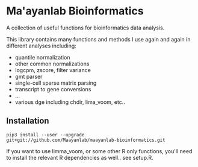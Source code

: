 # Ma'ayanlab Bioinformatics

A collection of useful functions for bioinformatics data analysis.

This library contains many functions and methods I use again and again in different analyses including:
- quantile normalization
- other common normalizations
- logcpm, zscore, filter variance
- gmt parser
- single-cell sparse matrix parsing
- transcript to gene conversions
- ...
- various dge including chdir, lima_voom, etc..

## Installation
```
pip3 install --user --upgrade git+git://github.com/Maayanlab/maayanlab-bioinformatics.git
```

If you want to use limma_voom, or some other R only functions, you'll need to install the relevant R dependencies as well.. see setup.R.
